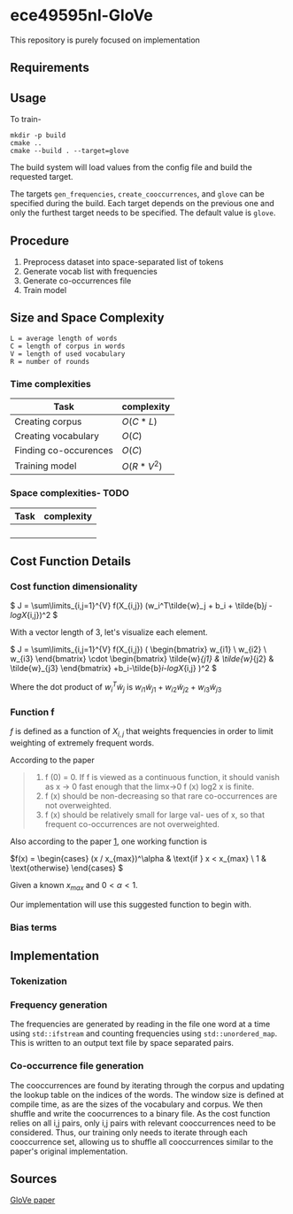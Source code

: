 # ece49595nl-GloVe
This repository is purely focused on implementation

## Requirements


## Usage

To train-

```
mkdir -p build
cmake ..
cmake --build . --target=glove
```

The build system will load values from the config file and build the requested target.

The targets `gen_frequencies`, `create_cooccurrences`, and `glove` can be specified during 
the build.  Each target depends on the previous one and only the furthest target needs to 
be specified.  The default value is `glove`.

## Procedure

1. Preprocess dataset into space-separated list of tokens
2. Generate vocab list with frequencies
3. Generate co-occurrences file
4. Train model

## Size and Space Complexity

```
L = average length of words
C = length of corpus in words
V = length of used vocabulary
R = number of rounds
```

### Time complexities

| Task                      | complexity    |
|          ---              |     ---       |
| Creating corpus           | $O(C * L)$    |
| Creating vocabulary       | $O(C)$        |
| Finding co-occurences     | $O(C)$        |
| Training model            | $O(R * V^2)$  |


### Space complexities- TODO

| Task                      | complexity    |
|          ---              |     ---       |
|                           |               |
|                           |               |
|                           |               |
|                           |               |


## Cost Function Details

### Cost function dimensionality

$
J = \sum\limits_{i,j=1}^{V} 
f(X_{i,j})
(w_i^T\tilde{w}_j + b_i + \tilde{b}_j - logX_{i,j})^2
$

With a vector length of 3, let's visualize each element.

$
J = \sum\limits_{i,j=1}^{V} 
f(X_{i,j}) (
\begin{bmatrix}
w_{i1} \\
w_{i2} \\
w_{i3}
\end{bmatrix}
\cdot
\begin{bmatrix}
\tilde{w}_{j1} & \tilde{w}_{j2} & \tilde{w}_{j3}
\end{bmatrix}
+b_i-\tilde{b}_i-logX_{i,j}
)^2
$

Where the dot product of $w_i^T\tilde{w}_j$ is 
$w_{i1}\tilde{w}_{j1} + w_{i2}\tilde{w}_{j2} + w_{i3}\tilde{w}_{j3}$

### Function f

$f$ is defined as a function of $X_{i,j}$ that weights frequencies in order to limit 
weighting of extremely frequent words.  

According to the paper

>1. f (0) = 0. If f is viewed as a continuous
function, it should vanish as x → 0 fast
enough that the limx→0 f (x) log2 x is finite.
>2. f (x) should be non-decreasing so that rare
co-occurrences are not overweighted.
>3. f (x) should be relatively small for large val-
ues of x, so that frequent co-occurrences are
not overweighted.

Also according to the paper [1](#ref1), one working function is 

$f(x) =
\begin{cases} 
   (x / x_{max})^\alpha & \text{if } x < x_{max} \\
   1 & \text{otherwise}
  \end{cases}
$

Given a known $x_{max}$ and $0 < \alpha < 1$.

Our implementation will use this suggested function to begin with.

### Bias terms

## Implementation

### Tokenization

### Frequency generation

The frequencies are generated by reading in the file one word at a time using `std::ifstream` 
and counting frequencies using `std::unordered_map`.  This is written to an output text file 
by space separated pairs.

### Co-occurrence file generation

The cooccurrences are found by iterating through the corpus and updating the lookup table 
on the indices of the words.  The window size is defined at compile time, as are the sizes of 
the vocabulary and corpus.  We then shuffle and write the coocurrences to a binary file.  As 
the cost function relies on all i,j pairs, only i,j pairs with relevant cooccurrences need to 
be considered.  Thus, our training only needs to iterate through each cooccurrence set, allowing 
us to shuffle all cooccurrences similar to the paper's original implementation.

## Sources

[GloVe paper](https://aclanthology.org/D14-1162.pdf)
